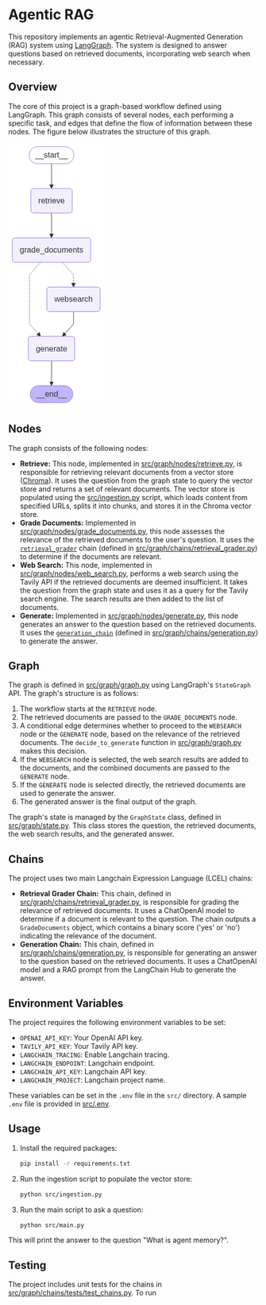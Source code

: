 # Agentic RAG

This repository implements an agentic Retrieval-Augmented Generation (RAG) system using [LangGraph](https://github.com/langgraph-dev/langgraph). The system is designed to answer questions based on retrieved documents, incorporating web search when necessary.

## Overview

The core of this project is a graph-based workflow defined using LangGraph. This graph consists of several nodes, each performing a specific task, and edges that define the flow of information between these nodes. The figure below illustrates the structure of this graph.

![graph](graph.png)

## Nodes

The graph consists of the following nodes:

*   **Retrieve:** This node, implemented in [src/graph/nodes/retrieve.py](src/graph/nodes/retrieve.py), is responsible for retrieving relevant documents from a vector store ([Chroma](https://www.trychroma.com/)). It uses the question from the graph state to query the vector store and returns a set of relevant documents. The vector store is populated using the [src/ingestion.py](src/ingestion.py) script, which loads content from specified URLs, splits it into chunks, and stores it in the Chroma vector store.
*   **Grade Documents:** Implemented in [src/graph/nodes/grade_documents.py](src/graph/nodes/grade_documents.py), this node assesses the relevance of the retrieved documents to the user's question. It uses the [`retrieval_grader`](src/graph/chains/retrieval_grader.py) chain (defined in [src/graph/chains/retrieval_grader.py](src/graph/chains/retrieval_grader.py)) to determine if the documents are relevant.
*   **Web Search:** This node, implemented in [src/graph/nodes/web_search.py](src/graph/nodes/web_search.py), performs a web search using the Tavily API if the retrieved documents are deemed insufficient. It takes the question from the graph state and uses it as a query for the Tavily search engine. The search results are then added to the list of documents.
*   **Generate:** Implemented in [src/graph/nodes/generate.py](src/graph/nodes/generate.py), this node generates an answer to the question based on the retrieved documents. It uses the [`generation_chain`](src/graph/chains/generation.py) (defined in [src/graph/chains/generation.py](src/graph/chains/generation.py)) to generate the answer.

## Graph

The graph is defined in [src/graph/graph.py](src/graph/graph.py) using LangGraph's `StateGraph` API. The graph's structure is as follows:

1.  The workflow starts at the `RETRIEVE` node.
2.  The retrieved documents are passed to the `GRADE_DOCUMENTS` node.
3.  A conditional edge determines whether to proceed to the `WEBSEARCH` node or the `GENERATE` node, based on the relevance of the retrieved documents. The `decide_to_generate` function in [src/graph/graph.py](src/graph/graph.py) makes this decision.
4.  If the `WEBSEARCH` node is selected, the web search results are added to the documents, and the combined documents are passed to the `GENERATE` node.
5.  If the `GENERATE` node is selected directly, the retrieved documents are used to generate the answer.
6.  The generated answer is the final output of the graph.

The graph's state is managed by the `GraphState` class, defined in [src/graph/state.py](src/graph/state.py). This class stores the question, the retrieved documents, the web search results, and the generated answer.

## Chains

The project uses two main Langchain Expression Language (LCEL) chains:

*   **Retrieval Grader Chain:** This chain, defined in [src/graph/chains/retrieval_grader.py](src/graph/chains/retrieval_grader.py), is responsible for grading the relevance of retrieved documents. It uses a ChatOpenAI model to determine if a document is relevant to the question. The chain outputs a `GradeDocuments` object, which contains a binary score ('yes' or 'no') indicating the relevance of the document.
*   **Generation Chain:** This chain, defined in [src/graph/chains/generation.py](src/graph/chains/generation.py), is responsible for generating an answer to the question based on the retrieved documents. It uses a ChatOpenAI model and a RAG prompt from the LangChain Hub to generate the answer.

## Environment Variables

The project requires the following environment variables to be set:

*   `OPENAI_API_KEY`: Your OpenAI API key.
*   `TAVILY_API_KEY`: Your Tavily API key.
*   `LANGCHAIN_TRACING`: Enable Langchain tracing.
*   `LANGCHAIN_ENDPOINT`: Langchain endpoint.
*   `LANGCHAIN_API_KEY`: Langchain API key.
*   `LANGCHAIN_PROJECT`: Langchain project name.

These variables can be set in the `.env` file in the `src/` directory.  A sample `.env` file is provided in [src/.env](src/.env).

## Usage

1.  Install the required packages:

    ```bash
    pip install -r requirements.txt
    ```

2.  Run the ingestion script to populate the vector store:

    ```bash
    python src/ingestion.py
    ```

3.  Run the main script to ask a question:

    ```bash
    python src/main.py
    ```

This will print the answer to the question "What is agent memory?".

## Testing

The project includes unit tests for the chains in [src/graph/chains/tests/test_chains.py](src/graph/chains/tests/test_chains.py). To run